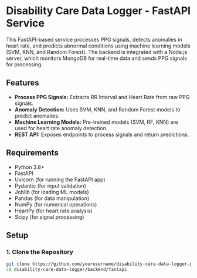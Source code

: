 # Disability Care Data Logger - FastAPI Service

This FastAPI-based service processes PPG signals, detects anomalies in heart rate, and predicts abnormal conditions using machine learning models (SVM, KNN, and Random Forest). The backend is integrated with a Node.js server, which monitors MongoDB for real-time data and sends PPG signals for processing.

## Features

- **Process PPG Signals:** Extracts RR Interval and Heart Rate from raw PPG signals.
- **Anomaly Detection:** Uses SVM, KNN, and Random Forest models to predict anomalies.
- **Machine Learning Models:** Pre-trained models (SVM, RF, KNN) are used for heart rate anomaly detection.
- **REST API:** Exposes endpoints to process signals and return predictions.

## Requirements

- Python 3.8+
- FastAPI
- Uvicorn (for running the FastAPI app)
- Pydantic (for input validation)
- Joblib (for loading ML models)
- Pandas (for data manipulation)
- NumPy (for numerical operations)
- HeartPy (for heart rate analysis)
- Scipy (for signal processing)

## Setup

### 1. Clone the Repository

```bash
git clone https://github.com/yourusername/disability-care-data-logger.git
cd disability-care-data-logger/backend/fastapi
```

